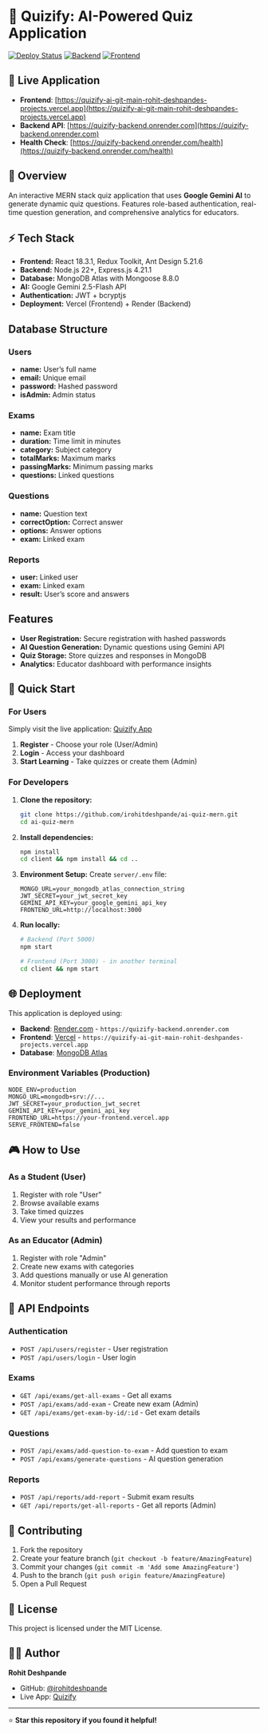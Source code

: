 # 🎯 Quizify: AI-Powered Quiz Application

[![Deploy Status](https://img.shields.io/badge/Deploy-Live-brightgreen)](https://quizify-ai-git-main-rohit-deshpandes-projects.vercel.app)
[![Backend](https://img.shields.io/badge/Backend-Render-blue)](https://quizify-backend.onrender.com)
[![Frontend](https://img.shields.io/badge/Frontend-Vercel-black)](https://quizify-ai-git-main-rohit-deshpandes-projects.vercel.app)

## 🚀 Live Application
- **Frontend**: [https://quizify-ai-git-main-rohit-deshpandes-projects.vercel.app](https://quizify-ai-git-main-rohit-deshpandes-projects.vercel.app)
- **Backend API**: [https://quizify-backend.onrender.com](https://quizify-backend.onrender.com)
- **Health Check**: [https://quizify-backend.onrender.com/health](https://quizify-backend.onrender.com/health)

## 📝 Overview
An interactive MERN stack quiz application that uses **Google Gemini AI** to generate dynamic quiz questions. Features role-based authentication, real-time question generation, and comprehensive analytics for educators.

## ⚡ Tech Stack
- **Frontend:** React 18.3.1, Redux Toolkit, Ant Design 5.21.6
- **Backend:** Node.js 22+, Express.js 4.21.1
- **Database:** MongoDB Atlas with Mongoose 8.8.0
- **AI:** Google Gemini 2.5-Flash API
- **Authentication:** JWT + bcryptjs
- **Deployment:** Vercel (Frontend) + Render (Backend)

## Database Structure
### Users
- **name:** User’s full name
- **email:** Unique email
- **password:** Hashed password
- **isAdmin:** Admin status

### Exams
- **name:** Exam title
- **duration:** Time limit in minutes
- **category:** Subject category
- **totalMarks:** Maximum marks
- **passingMarks:** Minimum passing marks
- **questions:** Linked questions

### Questions
- **name:** Question text
- **correctOption:** Correct answer
- **options:** Answer options
- **exam:** Linked exam

### Reports
- **user:** Linked user
- **exam:** Linked exam
- **result:** User’s score and answers

## Features
- **User Registration:** Secure registration with hashed passwords
- **AI Question Generation:** Dynamic questions using Gemini API
- **Quiz Storage:** Store quizzes and responses in MongoDB
- **Analytics:** Educator dashboard with performance insights

## 🚀 Quick Start

### For Users
Simply visit the live application: [Quizify App](https://quizify-ai-git-main-rohit-deshpandes-projects.vercel.app)

1. **Register** - Choose your role (User/Admin)
2. **Login** - Access your dashboard
3. **Start Learning** - Take quizzes or create them (Admin)

### For Developers

1. **Clone the repository:**
   ```bash
   git clone https://github.com/irohitdeshpande/ai-quiz-mern.git
   cd ai-quiz-mern
   ```

2. **Install dependencies:**
   ```bash
   npm install
   cd client && npm install && cd ..
   ```

3. **Environment Setup:**
   Create `server/.env` file:
   ```env
   MONGO_URL=your_mongodb_atlas_connection_string
   JWT_SECRET=your_jwt_secret_key
   GEMINI_API_KEY=your_google_gemini_api_key
   FRONTEND_URL=http://localhost:3000
   ```

4. **Run locally:**
   ```bash
   # Backend (Port 5000)
   npm start
   
   # Frontend (Port 3000) - in another terminal
   cd client && npm start
   ```

## 🌐 Deployment

This application is deployed using:
- **Backend**: [Render.com](https://render.com) - `https://quizify-backend.onrender.com`
- **Frontend**: [Vercel](https://vercel.com) - `https://quizify-ai-git-main-rohit-deshpandes-projects.vercel.app`
- **Database**: [MongoDB Atlas](https://www.mongodb.com/atlas)

### Environment Variables (Production)
```env
NODE_ENV=production
MONGO_URL=mongodb+srv://...
JWT_SECRET=your_production_jwt_secret
GEMINI_API_KEY=your_gemini_api_key
FRONTEND_URL=https://your-frontend.vercel.app
SERVE_FRONTEND=false
```

## 🎮 How to Use

### As a Student (User)
1. Register with role "User"
2. Browse available exams
3. Take timed quizzes
4. View your results and performance

### As an Educator (Admin)
1. Register with role "Admin"
2. Create new exams with categories
3. Add questions manually or use AI generation
4. Monitor student performance through reports

## 🔧 API Endpoints

### Authentication
- `POST /api/users/register` - User registration
- `POST /api/users/login` - User login

### Exams
- `GET /api/exams/get-all-exams` - Get all exams
- `POST /api/exams/add-exam` - Create new exam (Admin)
- `GET /api/exams/get-exam-by-id/:id` - Get exam details

### Questions
- `POST /api/exams/add-question-to-exam` - Add question to exam
- `POST /api/exams/generate-questions` - AI question generation

### Reports
- `POST /api/reports/add-report` - Submit exam results
- `GET /api/reports/get-all-reports` - Get all reports (Admin)

## 🤝 Contributing

1. Fork the repository
2. Create your feature branch (`git checkout -b feature/AmazingFeature`)
3. Commit your changes (`git commit -m 'Add some AmazingFeature'`)
4. Push to the branch (`git push origin feature/AmazingFeature`)
5. Open a Pull Request

## 📜 License

This project is licensed under the MIT License.

## 👨‍💻 Author

**Rohit Deshpande**
- GitHub: [@irohitdeshpande](https://github.com/irohitdeshpande)
- Live App: [Quizify](https://quizify-ai-git-main-rohit-deshpandes-projects.vercel.app)

---

⭐ **Star this repository if you found it helpful!**
